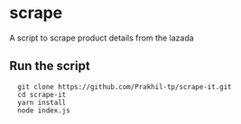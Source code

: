 # scrape
A script to scrape product details from the lazada

## Run the script
```
  git clone https://github.com/Prakhil-tp/scrape-it.git
  cd scrape-it
  yarn install
  node index.js
```
